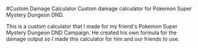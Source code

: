 #Custom Damage Calculator
Custom damage calculator for Pokemon Super Mystery Dungeon DND.

This is a custom calculator that I made for my friend's Pokemon Super Mystery Dungeon DND Campaign. He created his own formula for the damage output so I made this calculator for him and our friends to use.
